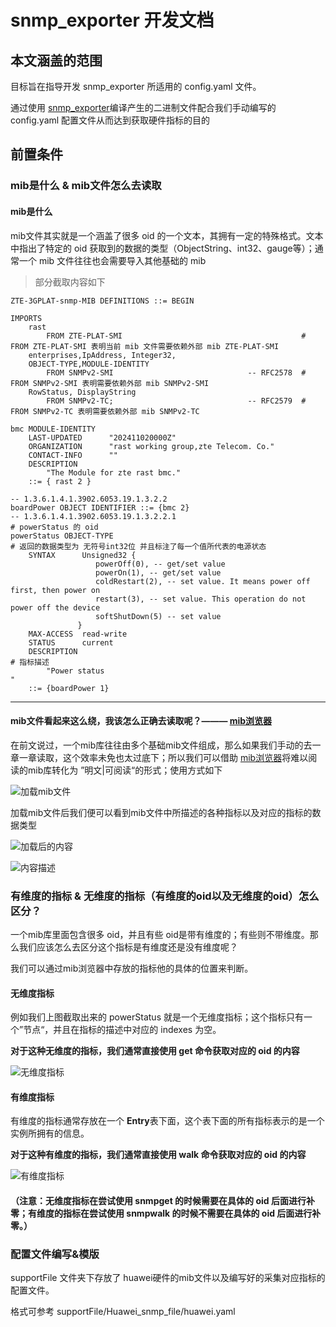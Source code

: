 # snmp_exporter 开发文档
## 本文涵盖的范围
目标旨在指导开发 snmp_exporter 所适用的 config.yaml 文件。<p>
通过使用 [snmp_exporter](https://github.com/prometheus/snmp_exporter)编译产生的二进制文件配合我们手动编写的 config.yaml 配置文件从而达到获取硬件指标的目的
## 前置条件
### mib是什么 & mib文件怎么去读取
#### mib是什么
mib文件其实就是一个涵盖了很多 oid 的一个文本，其拥有一定的特殊格式。文本中指出了特定的 oid 获取到的数据的类型（ObjectString、int32、gauge等）；通常一个 mib 文件往往也会需要导入其他基础的 mib<p>
> 部分截取内容如下
```
ZTE-3GPLAT-snmp-MIB DEFINITIONS ::= BEGIN

IMPORTS
    rast
        FROM ZTE-PLAT-SMI                                        # FROM ZTE-PLAT-SMI 表明当前 mib 文件需要依赖外部 mib ZTE-PLAT-SMI
    enterprises,IpAddress, Integer32, 
    OBJECT-TYPE,MODULE-IDENTITY
        FROM SNMPv2-SMI                              -- RFC2578  # FROM SNMPv2-SMI 表明需要依赖外部 mib SNMPv2-SMI 
    RowStatus, DisplayString
        FROM SNMPv2-TC;                              -- RFC2579  # FROM SNMPv2-TC 表明需要依赖外部 mib SNMPv2-TC

bmc MODULE-IDENTITY
    LAST-UPDATED      "202411020000Z"                    
    ORGANIZATION      "rast working group,zte Telecom. Co." 
    CONTACT-INFO      ""
    DESCRIPTION       
        "The Module for zte rast bmc."
    ::= { rast 2 }

-- 1.3.6.1.4.1.3902.6053.19.1.3.2.2
boardPower OBJECT IDENTIFIER ::= {bmc 2}
-- 1.3.6.1.4.1.3902.6053.19.1.3.2.2.1                                                       # powerStatus 的 oid
powerStatus OBJECT-TYPE                                                                     # 返回的数据类型为 无符号int32位 并且标注了每一个值所代表的电源状态
    SYNTAX      Unsigned32 {
                   powerOff(0), -- get/set value
                   powerOn(1), -- get/set value
                   coldRestart(2), -- set value. It means power off first, then power on
                   restart(3), -- set value. This operation do not power off the device
                   softShutDown(5) -- set value
               }
    MAX-ACCESS  read-write
    STATUS      current
    DESCRIPTION                                                                             # 指标描述
        "Power status
"
    ::= {boardPower 1}
```

--- 
#### mib文件看起来这么绕，我该怎么正确去读取呢？——— [mib浏览器](https://www.ireasoning.com/mibbrowser.shtml)
在前文说过，一个mib库往往由多个基础mib文件组成，那么如果我们手动的去一章一章读取，这个效率未免也太过底下；所以我们可以借助 [mib浏览器](https://www.ireasoning.com/mibbrowser.shtml)将难以阅读的mib库转化为 ”明文|可阅读“的形式；使用方式如下<p>
![加载mib文件](./images/mibBrowser_1.png)<p>
加载mib文件后我们便可以看到mib文件中所描述的各种指标以及对应的指标的数据类型<p>
![加载后的内容](./images/mibBrowser_2.png)<p>
![内容描述](./images/mibBrowser_3.png)

### 有维度的指标 & 无维度的指标（有维度的oid以及无维度的oid）怎么区分？
一个mib库里面包含很多 oid，并且有些 oid是带有维度的；有些则不带维度。那么我们应该怎么去区分这个指标是有维度还是没有维度呢？<p>
我们可以通过mib浏览器中存放的指标他的具体的位置来判断。

#### 无维度指标
例如我们上图截取出来的 powerStatus 就是一个无维度指标；这个指标只有一个”节点“，并且在指标的描述中对应的 indexes 为空。<p>
**对于这种无维度的指标，我们通常直接使用 get 命令获取对应的 oid 的内容**<p>
![无维度指标](./images/mibBrowser_3.png)

#### 有维度指标
有维度的指标通常存放在一个 **Entry**表下面，这个表下面的所有指标表示的是一个实例所拥有的信息。<p>
**对于这种有维度的指标，我们通常直接使用 walk 命令获取对应的 oid 的内容**<p>
![有维度指标](./images/mibBrowser_4.png)

#### （注意：无维度指标在尝试使用 snmpget 的时候需要在具体的 oid 后面进行补零；有维度的指标在尝试使用 snmpwalk 的时候不需要在具体的 oid 后面进行补零。）

### 配置文件编写&模版
supportFile 文件夹下存放了 huawei硬件的mib文件以及编写好的采集对应指标的配置文件。<p>
格式可参考 supportFile/Huawei_snmp_file/huawei.yaml